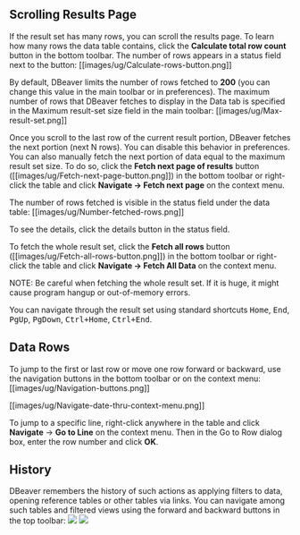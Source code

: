 ## Scrolling Results Page

If the result set has many rows, you can scroll the results page. To learn how many rows the data table contains, click the **Calculate total row count** button in the bottom toolbar. The number of rows appears in a status field next to the button: [[images/ug/Calculate-rows-button.png]]

By default, DBeaver limits the number of rows fetched to **200** (you can change this value in the main toolbar or in preferences). The maximum number of rows that DBeaver fetches to display in the Data tab is specified in the Maximum result-set size field in the main toolbar: [[images/ug/Max-result-set.png]]

Once you scroll to the last row of the current result portion, DBeaver fetches the next portion (next N rows). You can disable this behavior in preferences. 
You can also manually fetch the next portion of data equal to the maximum result set size. To do so, click the **Fetch next page of results** button ([[images/ug/Fetch-next-page-button.png]]) in the bottom toolbar or right-click the table and click **Navigate -> Fetch next page** on the context menu.

The number of rows fetched is visible in the status field under the data table: [[images/ug/Number-fetched-rows.png]]

To see the details, click the details button in the status field.

To fetch the whole result set, click the **Fetch all rows** button ([[images/ug/Fetch-all-rows-button.png]]) in the bottom toolbar or right-click the table and click **Navigate -> Fetch All Data** on the context menu.

NOTE: Be careful when fetching the whole result set. If it is huge, it might cause program hangup or out-of-memory errors.

You can navigate through the result set using standard shortcuts <kbd>Home</kbd>, <kbd>End</kbd>, <kbd>PgUp</kbd>, <kbd>PgDown</kbd>, <kbd>Ctrl+Home</kbd>, <kbd>Ctrl+End</kbd>.

## Data Rows
To jump to the first or last row or move one row forward or backward, use the navigation buttons in the bottom toolbar or on the context menu: [[images/ug/Navigation-buttons.png]] 

[[images/ug/Navigate-date-thru-context-menu.png]]

To jump to a specific line, right-click anywhere in the table and click **Navigate** -> **Go to Line** on the context menu. Then in the Go to Row dialog box, enter the row number and click **OK**.

## History
DBeaver remembers the history of such actions as applying filters to data, opening reference tables or other tables via links. You can navigate among such tables and filtered views using the forward and backward buttons in the top toolbar: <img src="https://www.dropbox.com/s/ch97i2oy3uytkz7/Backward%20button.png?raw=1"/> <img src="https://www.dropbox.com/s/1t87l4wthqoopnv/Forward%20button.png?raw=1"/>    


